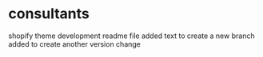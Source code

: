 # consultants
shopify theme development
readme file
added text to create a new branch
added to create another version change

